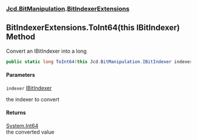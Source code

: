 ### [Jcd.BitManipulation](Jcd.BitManipulation.md 'Jcd.BitManipulation').[BitIndexerExtensions](Jcd.BitManipulation.BitIndexerExtensions.md 'Jcd.BitManipulation.BitIndexerExtensions')

## BitIndexerExtensions.ToInt64(this IBitIndexer) Method

Convert an IBitIndexer into a long

```csharp
public static long ToInt64(this Jcd.BitManipulation.IBitIndexer indexer);
```
#### Parameters

<a name='Jcd.BitManipulation.BitIndexerExtensions.ToInt64(thisJcd.BitManipulation.IBitIndexer).indexer'></a>

`indexer` [IBitIndexer](Jcd.BitManipulation.IBitIndexer.md 'Jcd.BitManipulation.IBitIndexer')

the indexer to convert

#### Returns
[System.Int64](https://docs.microsoft.com/en-us/dotnet/api/System.Int64 'System.Int64')  
the converted value